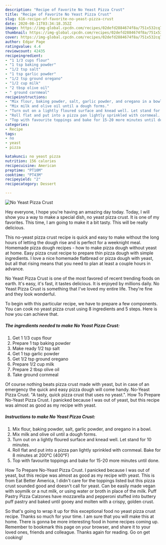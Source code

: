 ```yaml
---
description: "Recipe of Favorite No Yeast Pizza Crust"
title: "Recipe of Favorite No Yeast Pizza Crust"
slug: 616-recipe-of-favorite-no-yeast-pizza-crust
date: 2020-08-11T03:34:18.352Z
image: https://img-global.cpcdn.com/recipes/02defd2884674f8a/751x532cq70/no-yeast-pizza-crust-recipe-main-photo.jpg
thumbnail: https://img-global.cpcdn.com/recipes/02defd2884674f8a/751x532cq70/no-yeast-pizza-crust-recipe-main-photo.jpg
cover: https://img-global.cpcdn.com/recipes/02defd2884674f8a/751x532cq70/no-yeast-pizza-crust-recipe-main-photo.jpg
author: Edgar Page
ratingvalue: 4.4
reviewcount: 42435
recipeingredient:
- "1 1/3 cups flour"
- "1 tsp baking powder"
- "1/2 tsp salt"
- "1 tsp garlic powder"
- "1/2 tsp ground oregano"
- "1/2 cup milk"
- "2 tbsp olive oil"
- " ground cornmeal"
recipeinstructions:
- "Mix flour, baking powder, salt, garlic powder, and oregano in a bowl."
- "Mix milk and olive oil until a dough forms."
- "Turn out on a lightly floured surface and knead well. Let stand for 10 minutes."
- "Roll flat and put into a pizza pan lightly sprinkled with cornmeal. Bake for 8 minutes at 200°C (400°F)"
- "Top with favourite toppings and bake for 15-20 more minutes until done."
categories:
- Recipe
tags:
- no
- yeast
- pizza

katakunci: no yeast pizza 
nutrition: 156 calories
recipecuisine: American
preptime: "PT10M"
cooktime: "PT43M"
recipeyield: "2"
recipecategory: Dessert

---
```



![No Yeast Pizza Crust](https://img-global.cpcdn.com/recipes/02defd2884674f8a/751x532cq70/no-yeast-pizza-crust-recipe-main-photo.jpg)

Hey everyone, I hope you're having an amazing day today. Today, I will show you a way to make a special dish, no yeast pizza crust. It is one of my favorites. This time, I am going to make it a bit tasty. This will be really delicious.

This no-yeast pizza crust recipe is quick and easy to make without the long hours of letting the dough rise and is perfect for a weeknight meal. Homemade pizza dough recipes - how to make pizza dough without yeast at home. Easy pizza crust recipe to prepare thin pizza dough with simple ingredients. I love a nice homemade flatbread or pizza dough with yeast, but all that rising means that you need to plan at least a couple hours in advance.

No Yeast Pizza Crust is one of the most favored of recent trending foods on earth. It's easy, it's fast, it tastes delicious. It is enjoyed by millions daily. No Yeast Pizza Crust is something that I've loved my entire life. They're fine and they look wonderful.


To begin with this particular recipe, we have to prepare a few components. You can cook no yeast pizza crust using 8 ingredients and 5 steps. Here is how you can achieve that.

<!--inarticleads1-->

##### The ingredients needed to make No Yeast Pizza Crust:

1. Get 1 1/3 cups flour
1. Prepare 1 tsp baking powder
1. Make ready 1/2 tsp salt
1. Get 1 tsp garlic powder
1. Get 1/2 tsp ground oregano
1. Prepare 1/2 cup milk
1. Prepare 2 tbsp olive oil
1. Take  ground cornmeal


Of course nothing beats pizza crust made with yeast, but in case of an emergency the quick and easy pizza dough will come handy. No-Yeast Pizza Crust. &#34;A tasty, quick pizza crust that uses no yeast.&#34;. How To Prepare No-Yeast Pizza Crust. I panicked because I was out of yeast, but this recipe was almost as good as my recipe with yeast. 

<!--inarticleads2-->

##### Instructions to make No Yeast Pizza Crust:

1. Mix flour, baking powder, salt, garlic powder, and oregano in a bowl.
1. Mix milk and olive oil until a dough forms.
1. Turn out on a lightly floured surface and knead well. Let stand for 10 minutes.
1. Roll flat and put into a pizza pan lightly sprinkled with cornmeal. Bake for 8 minutes at 200°C (400°F)
1. Top with favourite toppings and bake for 15-20 more minutes until done.


How To Prepare No-Yeast Pizza Crust. I panicked because I was out of yeast, but this recipe was almost as good as my recipe with yeast. This is from Eat Better America, I didn&#39;t care for the toppings listed but this pizza crust sounded good and doesn&#39;t call for yeast. Can be easily made vegan with soymilk or a nut milk, or using water or broth in place of the milk. Puff Pastry Pizza Calzones have mozzarella and pepperoni stuffed into buttery puff pastry and baked until gooey and molten with a crispy, golden crust. 

So that's going to wrap it up for this exceptional food no yeast pizza crust recipe. Thanks so much for your time. I am sure that you will make this at home. There is gonna be more interesting food in home recipes coming up. Remember to bookmark this page on your browser, and share it to your loved ones, friends and colleague. Thanks again for reading. Go on get cooking!
